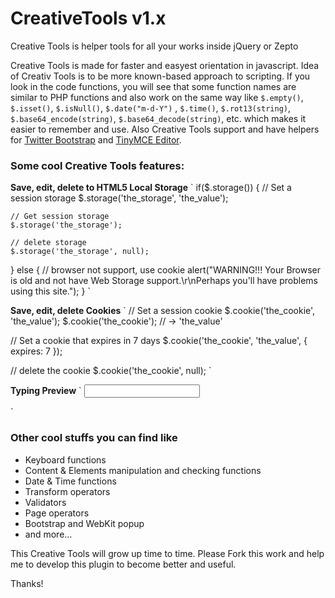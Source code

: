 # CreativeTools v1.x
Creative Tools is helper tools for all your works inside jQuery or Zepto

Creative Tools is made for faster and easyest orientation in javascript. Idea of Creativ Tools is to be more known-based approach to scripting. If you look in the code functions, you will see that some function names are similar to PHP functions and also work on the same way like `$.empty()`, `$.isset()`, `$.isNull()`, `$.date("m-d-Y")` , `$.time()`, `$.rot13(string)`, `$.base64_encode(string)`, `$.base64_decode(string)`, etc. which makes it easier to remember and use. Also Creative Tools support and have helpers for <a href="http://getbootstrap.com/" target="_blank">Twitter Bootstrap</a> and <a href="http://www.tinymce.com/" target="_blank">TinyMCE Editor</a>.

### Some cool Creative Tools features:

**Save, edit, delete to HTML5 Local Storage**
`
if($.storage())
{
	// Set a session storage
	$.storage('the_storage', 'the_value');
	
	// Get session storage
	$.storage('the_storage');
	
	// delete storage
	$.storage('the_storage', null);
}
else
{
	// browser not support, use cookie
   	alert("WARNING!!! Your Browser is old and not have Web Storage support.\r\nPerhaps you'll have problems using this site.");
}
`

**Save, edit, delete Cookies**
`
// Set a session cookie
$.cookie('the_cookie', 'the_value');
$.cookie('the_cookie'); // -> 'the_value'

// Set a cookie that expires in 7 days
$.cookie('the_cookie', 'the_value', { expires: 7 });

// delete the cookie
$.cookie('the_cookie', null);
`

**Typing Preview**
`
<input name="text" type="text" id="text">
<div id="display"></div>
<div id="count-letters"></div>
<div id="count-words"></div>

<script>
$(function($){
	$("#text").typingPreview({
		text : '#display',
		count : '#count-letters',
		count_words : '#count-words'
	});
});
</script>
`

### Other cool stuffs you can find like
- Keyboard functions
- Content & Elements manipulation and checking functions
- Date & Time functions
- Transform operators
- Validators
- Page operators
- Bootstrap and WebKit popup
- and more...

This Creative Tools will grow up time to time. Please Fork this work and help me to develop this plugin to become better and useful.

Thanks!
